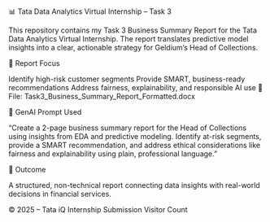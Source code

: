 
📊 Tata Data Analytics Virtual Internship – Task 3


This repository contains my Task 3 Business Summary Report for the Tata Data Analytics Virtual Internship.
The report translates predictive model insights into a clear, actionable strategy for Geldium’s Head of Collections.

📝 Report Focus

Identify high-risk customer segments
Provide SMART, business-ready recommendations
Address fairness, explainability, and responsible AI use
📎 File: Task3_Business_Summary_Report_Formatted.docx

🤖 GenAI Prompt Used

“Create a 2-page business summary report for the Head of Collections using insights from EDA and predictive modeling. Identify at-risk segments, provide a SMART recommendation, and address ethical considerations like fairness and explainability using plain, professional language.”

🎯 Outcome

A structured, non-technical report connecting data insights with real-world decisions in financial services.

© 2025 – Tata iQ Internship Submission Visitor Count
